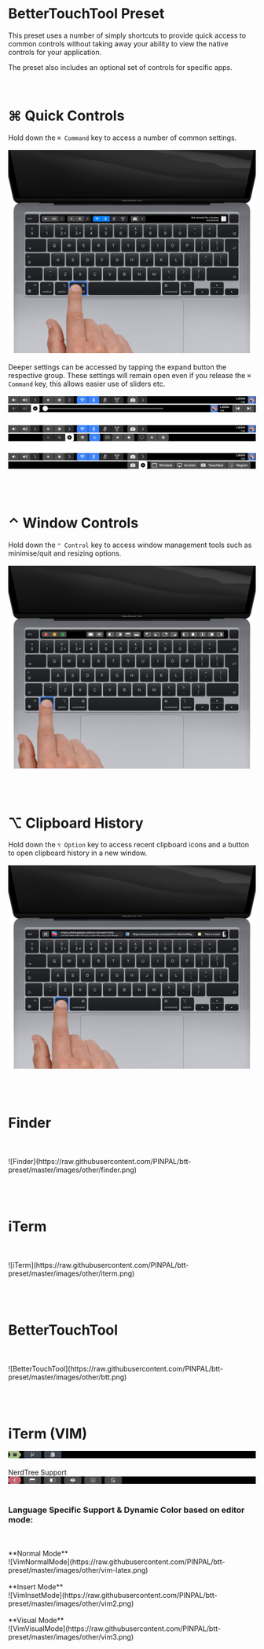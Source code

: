 #  BetterTouchTool Preset

This preset uses a number of simply shortcuts to provide quick access to common controls without 
taking away your ability to view the native controls for your application.

The preset also includes an optional set of controls for specific apps.
<br/>
<br/>
<br/>

# ⌘ Quick Controls
Hold down the `⌘ Command` key to access a number of common settings.
<br/>
<br/>
![QuickControls](https://raw.githubusercontent.com/PINPAL/btt-preset/master/images/Controls.png)
<br/>
<br/>
Deeper settings can be accessed by tapping the expand button the respective group. These settings will remain open even if you release the `⌘ Command` key, this allows easier use of sliders etc.
<br/>
<br/>
![QuickControlsInDepth](https://raw.githubusercontent.com/PINPAL/btt-preset/master/images/QuickControls.png)
<br/>
<br/>
<br/>
<br/>

# ⌃ Window Controls
Hold down the `⌃ Control` key to access window management tools such as minimise/quit and resizing options. 
<br/>
<br/>
![WindowControls](https://raw.githubusercontent.com/PINPAL/btt-preset/master/images/Window%20Controls.png)
<br/>
<br/>
<br/>
<br/>

# ⌥ Clipboard History
Hold down the `⌥ Option` key to access recent clipboard icons and a button to open clipboard history in a new window.
<br/>
<br/>
![Clipboard](https://raw.githubusercontent.com/PINPAL/btt-preset/master/images/Clipboard.png)
<br/>
<br/>
<br/>
<br/>

# Finder
<br/>
<br/>
![Finder](https://raw.githubusercontent.com/PINPAL/btt-preset/master/images/other/finder.png)
<br/>
<br/>
<br/>
<br/>

# iTerm
<br/>
<br/>
![iTerm](https://raw.githubusercontent.com/PINPAL/btt-preset/master/images/other/iterm.png)
<br/>
<br/>
<br/>
<br/>

# BetterTouchTool
<br/>
<br/>
![BetterTouchTool](https://raw.githubusercontent.com/PINPAL/btt-preset/master/images/other/btt.png)
<br/>
<br/>
<br/>
<br/>

# iTerm (VIM)
![Vim](https://raw.githubusercontent.com/PINPAL/btt-preset/master/images/other/vim1.png)
<br/>
<br/>
NerdTree Support
![VimNerdTree](https://raw.githubusercontent.com/PINPAL/btt-preset/master/images/other/vim-nerd.png)
<br/>
<br/>
### Language Specific Support & Dynamic Color based on editor mode: 
<br/>
<br/>
**Normal Mode** 
<br/>
![VimNormalMode](https://raw.githubusercontent.com/PINPAL/btt-preset/master/images/other/vim-latex.png)
<br/>
<br/>
**Insert Mode** 
<br/>
![VimInsetMode](https://raw.githubusercontent.com/PINPAL/btt-preset/master/images/other/vim2.png)
<br/>
<br/>
**Visual Mode** 
<br/>
![VimVisualMode](https://raw.githubusercontent.com/PINPAL/btt-preset/master/images/other/vim3.png)
